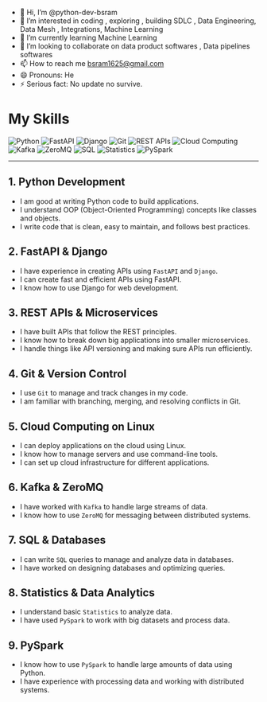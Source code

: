 - 👋 Hi, I’m @python-dev-bsram
- 👀 I’m interested in coding , exploring , building SDLC , Data Engineering, Data Mesh , Integrations, Machine Learning
- 🌱 I’m currently learning Machine Learning 
- 💞️ I’m looking to collaborate on data product softwares , Data pipelines softwares
- 📫 How to reach me bsram1625@gmail.com
- 😄 Pronouns: He
- ⚡ Serious fact: No update no survive.

<!---
python-dev-bsram/python-dev-bsram is a ✨ special ✨ repository because its `README.md` (this file) appears on your GitHub profile.
You can click the Preview link to take a look at your changes.
--->
# My Skills

![Python](https://img.shields.io/badge/Python-3776AB?style=for-the-badge&logo=python&logoColor=white)
![FastAPI](https://img.shields.io/badge/FastAPI-009688?style=for-the-badge&logo=fastapi&logoColor=white)
![Django](https://img.shields.io/badge/Django-092E20?style=for-the-badge&logo=django&logoColor=white)
![Git](https://img.shields.io/badge/Git-F05032?style=for-the-badge&logo=git&logoColor=white)
![REST APIs](https://img.shields.io/badge/REST%20APIs-00A98F?style=for-the-badge&logo=api&logoColor=white)
![Cloud Computing](https://img.shields.io/badge/Cloud%20Computing-232F3E?style=for-the-badge&logo=amazonaws&logoColor=white)
![Kafka](https://img.shields.io/badge/Kafka-231F20?style=for-the-badge&logo=apachekafka&logoColor=white)
![ZeroMQ](https://img.shields.io/badge/ZeroMQ-EF2D5E?style=for-the-badge&logo=zeromq&logoColor=white)
![SQL](https://img.shields.io/badge/SQL-4479A1?style=for-the-badge&logo=postgresql&logoColor=white)
![Statistics](https://img.shields.io/badge/Statistics-4CAF50?style=for-the-badge&logo=mathworks&logoColor=white)
![PySpark](https://img.shields.io/badge/PySpark-E25A1C?style=for-the-badge&logo=apachespark&logoColor=white)

---

## 1. Python Development
- I am good at writing Python code to build applications.
- I understand OOP (Object-Oriented Programming) concepts like classes and objects.
- I write code that is clean, easy to maintain, and follows best practices.

## 2. FastAPI & Django
- I have experience in creating APIs using `FastAPI` and `Django`.
- I can create fast and efficient APIs using FastAPI.
- I know how to use Django for web development.

## 3. REST APIs & Microservices
- I have built APIs that follow the REST principles.
- I know how to break down big applications into smaller microservices.
- I handle things like API versioning and making sure APIs run efficiently.

## 4. Git & Version Control
- I use `Git` to manage and track changes in my code.
- I am familiar with branching, merging, and resolving conflicts in Git.

## 5. Cloud Computing on Linux
- I can deploy applications on the cloud using Linux.
- I know how to manage servers and use command-line tools.
- I can set up cloud infrastructure for different applications.

## 6. Kafka & ZeroMQ
- I have worked with `Kafka` to handle large streams of data.
- I know how to use `ZeroMQ` for messaging between distributed systems.

## 7. SQL & Databases
- I can write `SQL` queries to manage and analyze data in databases.
- I have worked on designing databases and optimizing queries.

## 8. Statistics & Data Analytics
- I understand basic `Statistics` to analyze data.
- I have used `PySpark` to work with big datasets and process data.

## 9. PySpark
- I know how to use `PySpark` to handle large amounts of data using Python.
- I have experience with processing data and working with distributed systems.
